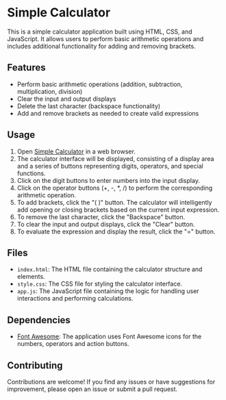 # Simple Calculator

This is a simple calculator application built using HTML, CSS, and JavaScript. It allows users to perform basic arithmetic operations and includes additional functionality for adding and removing brackets.

## Features

- Perform basic arithmetic operations (addition, subtraction, multiplication, division)
- Clear the input and output displays
- Delete the last character (backspace functionality)
- Add and remove brackets as needed to create valid expressions

## Usage

1. Open [Simple Calculator](https://simple-calculator-topaz-beta.vercel.app/) in a web browser.
2. The calculator interface will be displayed, consisting of a display area and a series of buttons representing digits, operators, and special functions.
3. Click on the digit buttons to enter numbers into the input display.
4. Click on the operator buttons (+, -, \*, /) to perform the corresponding arithmetic operation.
5. To add brackets, click the "( )" button. The calculator will intelligently add opening or closing brackets based on the current input expression.
6. To remove the last character, click the "Backspace" button.
7. To clear the input and output displays, click the "Clear" button.
8. To evaluate the expression and display the result, click the "=" button.

## Files

- `index.html`: The HTML file containing the calculator structure and elements.
- `style.css`: The CSS file for styling the calculator interface.
- `app.js`: The JavaScript file containing the logic for handling user interactions and performing calculations.

## Dependencies

- [Font Awesome](https://fontawesome.com/): The application uses Font Awesome icons for the numbers, operators and action buttons.

## Contributing

Contributions are welcome! If you find any issues or have suggestions for improvement, please open an issue or submit a pull request.
